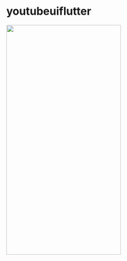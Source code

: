 # youtubeuiflutter

<img src = "https://user-images.githubusercontent.com/113675481/206972607-b06c53cb-fc33-4dae-b34e-e329ddfe807a.png" width="300" height="600" />
